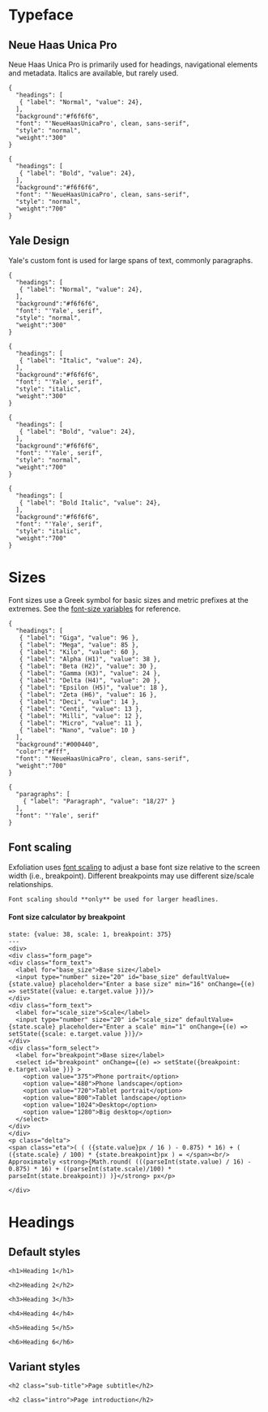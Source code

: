 # Typeface
## Neue Haas Unica Pro
Neue Haas Unica Pro is primarily used for headings, navigational elements and metadata. Italics are available, but rarely used.
```type|span-3,kern
{
  "headings": [
   { "label": "Normal", "value": 24},
  ],
  "background":"#f6f6f6",
  "font": "'NeueHaasUnicaPro', clean, sans-serif",
  "style": "normal",
  "weight":"300"
}
```
```type|span-3,kern
{
  "headings": [
   { "label": "Bold", "value": 24},
  ],
  "background":"#f6f6f6",
  "font": "'NeueHaasUnicaPro', clean, sans-serif",
  "style": "normal",
  "weight":"700"
}
```
## Yale Design
Yale's custom font is used for large spans of text, commonly paragraphs.
```type|span-3,kern
{
  "headings": [
   { "label": "Normal", "value": 24},
  ],
  "background":"#f6f6f6",
  "font": "'Yale', serif",
  "style": "normal",
  "weight":"300"
}
```
```type|span-3,kern
{
  "headings": [
   { "label": "Italic", "value": 24},
  ],
  "background":"#f6f6f6",
  "font": "'Yale', serif",
  "style": "italic",
  "weight":"300"
}
```
```type|span-3,kern
{
  "headings": [
   { "label": "Bold", "value": 24},
  ],
  "background":"#f6f6f6",
  "font": "'Yale', serif",
  "style": "normal",
  "weight":"700"
}
```
```type|span-3,kern
{
  "headings": [
   { "label": "Bold Italic", "value": 24},
  ],
  "background":"#f6f6f6",
  "font": "'Yale', serif",
  "style": "italic",
  "weight":"700"
}
```

# Sizes
Font sizes use a Greek symbol for basic sizes and metric prefixes at the extremes. See the [font-size variables][size] for reference.

```type|single
{
  "headings": [
   { "label": "Giga", "value": 96 },
   { "label": "Mega", "value": 85 },
   { "label": "Kilo", "value": 60 },
   { "label": "Alpha (H1)", "value": 38 },
   { "label": "Beta (H2)", "value": 30 },
   { "label": "Gamma (H3)", "value": 24 },
   { "label": "Delta (H4)", "value": 20 },
   { "label": "Epsilon (H5)", "value": 18 },
   { "label": "Zeta (H6)", "value": 16 },
   { "label": "Deci", "value": 14 },
   { "label": "Centi", "value": 13 },
   { "label": "Milli", "value": 12 },
   { "label": "Micro", "value": 11 },
   { "label": "Nano", "value": 10 }
  ],
  "background":"#000440",
  "color":"#fff",
  "font": "'NeueHaasUnicaPro', clean, sans-serif",
  "weight":"700"
}
```
```type|kafka
{
  "paragraphs": [
    { "label": "Paragraph", "value": "18/27" }
  ],
  "font": "'Yale', serif"
}
```
## Font scaling
Exfoliation uses [font scaling][scaling] to adjust a base font size relative to the screen width (i.e., breakpoint). Different breakpoints may use different size/scale relationships.
```hint|warning
Font scaling should **only** be used for larger headlines.
```
#### Font size calculator by breakpoint
```react|plain,light,no-source
state: {value: 38, scale: 1, breakpoint: 375}
---
<div>
<div class="form_page">
<div class="form_text">
  <label for="base_size">Base size</label>
  <input type="number" size="20" id="base_size" defaultValue={state.value} placeholder="Enter a base size" min="16" onChange={(e) => setState({value: e.target.value })}/>
</div>
<div class="form_text">
  <label for="scale_size">Scale</label>
  <input type="number" size="20" id="scale_size" defaultValue={state.scale} placeholder="Enter a scale" min="1" onChange={(e) => setState({scale: e.target.value })}/>
</div>
<div class="form_select">
  <label for="breakpoint">Base size</label>
  <select id="breakpoint" onChange={(e) => setState({breakpoint: e.target.value })} >
    <option value="375">Phone portrait</option>
    <option value="480">Phone landscape</option>
    <option value="720">Tablet portrait</option>
    <option value="800">Tablet landscape</option>
    <option value="1024">Desktop</option>
    <option value="1280">Big desktop</option>
  </select>
</div>
</div>
<p class="delta">
<span class="eta">( ( ({state.value}px / 16 ) - 0.875) * 16) + ( ({state.scale} / 100) * {state.breakpoint}px ) = </span><br/>
Approximately <strong>{Math.round( (((parseInt(state.value) / 16) - 0.875) * 16) + ((parseInt(state.scale)/100) * parseInt(state.breakpoint)) )}</strong> px</p>

</div>
```

# Headings
## Default styles
```html|span-3,noSource,plain,light
<h1>Heading 1</h1>
```
```html|span-3,noSource,plain,light
<h2>Heading 2</h2>
```
```html|span-3,noSource,plain,light
<h3>Heading 3</h3>
```
```html|span-3,noSource,plain,light
<h4>Heading 4</h4>
```
```html|span-3,noSource,plain,light
<h5>Heading 5</h5>
```
```html|span-3,noSource,plain,light
<h6>Heading 6</h6>
```

## Variant styles
```html|span-3,noSource,plain,light
<h2 class="sub-title">Page subtitle</h2>
```
```html|span-3,noSource,plain,light
<h2 class="intro">Page introduction</h2>
```

[size]: https://bitbucket.org/sq360_sysadmin/yale-som-theme/src/master/scss/core/_fonts.scss
[scaling]: https://bitbucket.org/sq360_sysadmin/s360-fundamental-toolkit/src/master/scss/core/functions/_scale-font.scss
